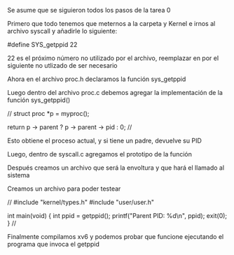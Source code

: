 Se asume que se siguieron todos los pasos de la tarea 0

Primero que todo tenemos que meternos a la carpeta y Kernel e irnos al archivo syscall y añadirle lo siguiente:

#define SYS_getppid 22

22 es el próximo número no utilizado por el archivo, reemplazar en por el siguiente no utlizado de ser necesario

Ahora en el archivo proc.h declaramos la función sys_getppid

Luego dentro del archivo proc.c debemos agregar la implementación de la función sys_getppid()

//
struct proc *p = myproc();

return p -> parent ? p -> parent -> pid : 0;
//

Esto obtiene el proceso actual, y si tiene un padre, devuelve su PID

Luego, dentro de syscall.c agregamos el prototipo de la función

Después creamos un archivo que será la envoltura y que hará el llamado al sistema

Creamos un archivo para poder testear

//
#include "kernel/types.h"
#include "user/user.h"

int
main(void)
{
    int ppid = getppid();
    printf("Parent PID: %d\n", ppid);
    exit(0);
}
//

Finalmente compilamos xv6 y podemos probar que funcione ejecutando el programa que invoca el getppid

